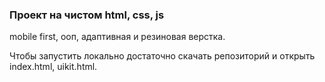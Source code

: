 ### Проект на чистом html, css, js

mobile first, ооп, адаптивная и резиновая верстка.

Чтобы запустить локально достаточно скачать репозиторий и открыть index.html, uikit.html.
